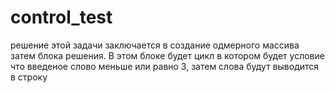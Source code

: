 # control_test
решение этой задачи заключается в создание одмерного массива затем блока решения. 
В этом блоке будет цикл в котором будет
условие что введеное слово меньше или равно 3,
затем слова будут выводится в строку

